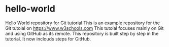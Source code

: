 # hello-world
Hello World repository for Git tutorial
This is an example repository for the Git tutoial on https://www.w3schools.com
This tutoial focuses mainly on Git and using GitHub as its remote.
This repository is built step by step in the tutorial.
It now inclouds steps for GitHub.
